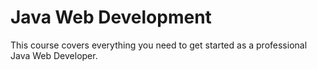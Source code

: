 # Java Web Development
This course covers everything you need to get started as a professional Java Web Developer.

